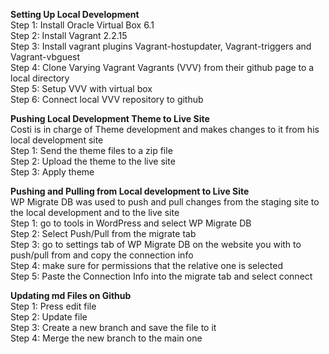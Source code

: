 **Setting Up Local Development**  
Step 1: Install Oracle Virtual Box 6.1  
Step 2: Install Vagrant 2.2.15  
Step 3: Install vagrant plugins Vagrant-hostupdater, Vagrant-triggers and Vagrant-vbguest  
Step 4: Clone Varying Vagrant Vagrants (VVV) from their github page to a local directory  
Step 5: Setup VVV with virtual box  
Step 6: Connect local VVV repository to github  
  
**Pushing Local Development Theme to Live Site**  
Costi is in charge of Theme development and makes changes to it from his local development site  
Step 1: Send the theme files to a zip file  
Step 2: Upload the theme to the live site  
Step 3: Apply theme  

**Pushing and Pulling from Local development to Live Site**  
WP Migrate DB was used to push and pull changes from the staging site to the local development and to the live site  
Step 1: go to tools in WordPress and select WP Migrate DB  
Step 2: Select Push/Pull from the migrate tab  
Step 3: go to settings tab of WP Migrate DB on the website you with to push/pull from and copy the connection info  
Step 4: make sure for permissions that the relative one is selected  
Step 5: Paste the Connection Info into the migrate tab and select connect  

**Updating md Files on Github**  
Step 1: Press edit file  
Step 2: Update file  
Step 3: Create a new branch and save the file to it  
Step 4: Merge the new branch to the main one  
